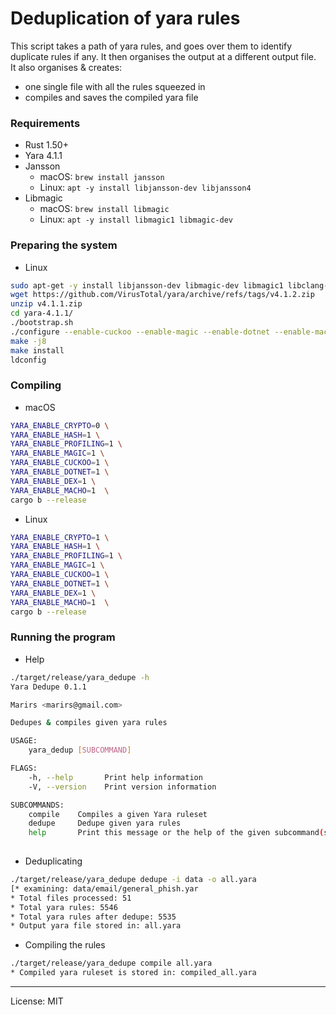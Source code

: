 # Deduplication of yara rules

This script takes a path of yara rules, and goes over them to identify duplicate rules if any. It then organises the output at a different output file.  
It also organises & creates:
- one single file with all the rules squeezed in
- compiles and saves the compiled yara file

### Requirements
- Rust 1.50+
- Yara 4.1.1
- Jansson
  - macOS: `brew install jansson`
  - Linux: `apt -y install libjansson-dev libjansson4`
- Libmagic
  - macOS: `brew install libmagic`
  - Linux: `apt -y install libmagic1 libmagic-dev`

### Preparing the system
- Linux
```bash
sudo apt-get -y install libjansson-dev libmagic-dev libmagic1 libclang-dev clang
wget https://github.com/VirusTotal/yara/archive/refs/tags/v4.1.2.zip
unzip v4.1.1.zip
cd yara-4.1.1/
./bootstrap.sh
./configure --enable-cuckoo --enable-magic --enable-dotnet --enable-macho --enable-dex --enable-magic --enable-profiling --with-crypto
make -j8
make install
ldconfig
```

### Compiling
- macOS
```bash
YARA_ENABLE_CRYPTO=0 \
YARA_ENABLE_HASH=1 \
YARA_ENABLE_PROFILING=1 \
YARA_ENABLE_MAGIC=1 \
YARA_ENABLE_CUCKOO=1 \
YARA_ENABLE_DOTNET=1 \
YARA_ENABLE_DEX=1 \
YARA_ENABLE_MACHO=1  \
cargo b --release
```

- Linux
```bash
YARA_ENABLE_CRYPTO=1 \
YARA_ENABLE_HASH=1 \
YARA_ENABLE_PROFILING=1 \
YARA_ENABLE_MAGIC=1 \
YARA_ENABLE_CUCKOO=1 \
YARA_ENABLE_DOTNET=1 \
YARA_ENABLE_DEX=1 \
YARA_ENABLE_MACHO=1  \
cargo b --release
```

### Running the program
- Help
```bash
./target/release/yara_dedupe -h
Yara Dedupe 0.1.1

Marirs <marirs@gmail.com>

Dedupes & compiles given yara rules

USAGE:
    yara_dedup [SUBCOMMAND]

FLAGS:
    -h, --help       Print help information
    -V, --version    Print version information

SUBCOMMANDS:
    compile    Compiles a given Yara ruleset
    dedupe     Dedupe given yara rules
    help       Print this message or the help of the given subcommand(s)
    
```

- Deduplicating
```bash
./target/release/yara_dedupe dedupe -i data -o all.yara
[* examining: data/email/general_phish.yar                                                                         ]
* Total files processed: 51
* Total yara rules: 5546
* Total yara rules after dedupe: 5535
* Output yara file stored in: all.yara

```

- Compiling the rules
```bash
./target/release/yara_dedupe compile all.yara
* Compiled yara ruleset is stored in: compiled_all.yara

```
---
License: MIT